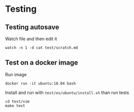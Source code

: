 # Testing

## Testing autosave

Watch file and then edit it

    watch -n 1 -d cat test/scratch.md

## Test on a docker image

Run image

    docker run -it ubuntu:18.04 bash

Install and run with `test/os/ubuntu/install.sh` than run tests

    cd test/vim
    make test

